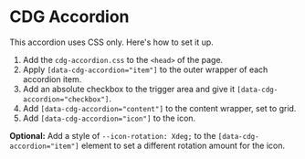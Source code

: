 # CDG Accordion
This accordion uses CSS only. Here's how to set it up.

1. Add the `cdg-accordion.css` to the `<head>` of the page.
2. Apply `[data-cdg-accordion="item"]` to the outer wrapper of each accordion item.
3. Add an absolute checkbox to the trigger area and give it `[data-cdg-accordion="checkbox"]`.
4. Add `[data-cdg-accordion="content"]` to the content wrapper, set to grid.
5. Add `[data-cdg-accordion="icon"]` to the icon.

**Optional:** Add a style of `--icon-rotation: Xdeg;` to the `[data-cdg-accordion="item"]` element to set a different rotation amount for the icon.
